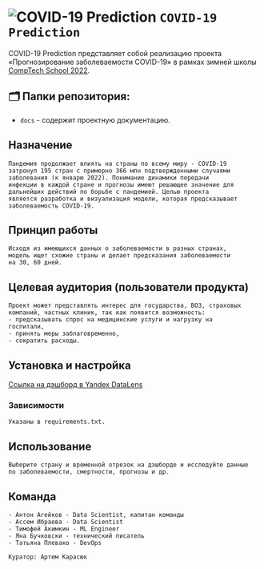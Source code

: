 # ![COVID-19 Prediction](https://via.placeholder.com/15/889eff/000000?text=+) `COVID-19 Prediction`

COVID-19 Prediction представляет собой реализацию проекта 
«Прогнозирование заболеваемости COVID-19» в рамках зимней школы
[CompTech School 2022](https://comptechschool.com/).

## 🗂️ Папки репозитория:
- `docs` - содержит проектную документацию.
## Назначение
```
Пандемия продолжает влиять на страны по всему миру - COVID‐19 
затронул 195 стран с примерно 366 млн подтвержденными случаями
заболевания (к январю 2022). Понимание динамики передачи 
инфекции в каждой стране и прогнозы имеют решающее значение для 
дальнейших действий по борьбе с пандемией. Целью проекта
является разработка и визуализация модели, которая предсказывает
заболеваемость COVID-19.
```
## Принцип работы
```
Исходя из имеющихся данных о заболеваемости в разных странах, 
модель ищет схожие страны и делает предсказания заболеваемости
на 30, 60 дней.
```
## Целевая аудитория (пользователи продукта)
```
Проект может представлять интерес для государства, ВОЗ, страховых 
компаний, частных клиник, так как появится возможность:
- предсказывать спрос на медицинские услуги и нагрузку на
госпитали,
- принять меры заблаговременно, 
- сократить расходы.
```
## Установка и настройка

[Ссылка на дэшборд в Yandex DataLens](https://datalens.yandex.ru/xxq1yyazn27mp-covid-19-comptech-2022)

### Зависимости
```
Указаны в requirements.txt.
```
## Использование
```
Выберите страну и временной отрезок на дэшборде и исследуйте данные
по заболеваемости, смертности, прогнозы и др.
```
## Команда
```
- Антон Агейков - Data Scientist, капитан команды
- Ассем Ибраева - Data Scientist
- Тимофей Акимкин - ML Engineer
- Яна Бучковски - технический писатель
- Татьяна Плевако - DevOps

Куратор: Артем Карасюк
```
